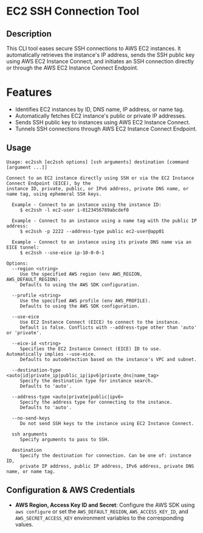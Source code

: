 # EC2 SSH Connection Tool
## Description
This CLI tool eases secure SSH connections to AWS EC2 instances. It automatically retrieves the instance's IP address, sends the SSH public key using AWS EC2 Instance Connect, and initiates an SSH connection directly or through the AWS EC2 Instance Connect Endpoint.

# Features
- Identifies EC2 instances by ID, DNS name, IP address, or name tag.
- Automatically fetches EC2 instance's public or private IP addresses.
- Sends SSH public key to instances using AWS EC2 Instance Connect.
- Tunnels SSH connections through AWS EC2 Instance Connect Endpoint.

## Usage
```
Usage: ec2ssh [ec2ssh options] [ssh arguments] destination [command [argument ...]]

Connect to an EC2 instance directly using SSH or via the EC2 Instance Connect Endpoint (EICE), by the
instance ID, private, public, or IPv6 address, private DNS name, or name tag, using ephemeral SSH keys.

  Example - Connect to an instance using the instance ID:
     $ ec2ssh -l ec2-user i-0123456789abcdef0

  Example - Connect to an instance using a name tag with the public IP address:
     $ ec2ssh -p 2222 --address-type public ec2-user@app01

  Example - Connect to an instance using its private DNS name via an EICE tunnel:
     $ ec2ssh --use-eice ip-10-0-0-1

Options:
  --region <string>
     Use the specified AWS region (env AWS_REGION, AWS_DEFAULT_REGION).
     Defaults to using the AWS SDK configuration.

  --profile <string>
     Use the specified AWS profile (env AWS_PROFILE).
     Defaults to using the AWS SDK configuration.

  --use-eice
     Use EC2 Instance Connect (EICE) to connect to the instance.
     Default is false. Conflicts with --address-type other than 'auto' or 'private'.

  --eice-id <string>
     Specifies the EC2 Instance Connect (EICE) ID to use. Automatically implies --use-eice.
     Defaults to autodetection based on the instance's VPC and subnet.

  --destination-type <auto|id|private_ip|public_ip|ipv6|private_dns|name_tag>
     Specify the destination type for instance search.
     Defaults to 'auto'.

  --address-type <auto|private|public|ipv6>
     Specify the address type for connecting to the instance.
     Defaults to 'auto'.

  --no-send-keys
     Do not send SSH keys to the instance using EC2 Instance Connect.

  ssh arguments
     Specify arguments to pass to SSH.

  destination
     Specify the destination for connection. Can be one of: instance ID,
	 private IP address, public IP address, IPv6 address, private DNS name, or name tag.
```

## Configuration & AWS Credentials
- **AWS Region, Access Key ID and Secret**: Configure the AWS SDK using `aws configure` or set the `AWS_DEFAULT_REGION`, `AWS_ACCESS_KEY_ID`, and `AWS_SECRET_ACCESS_KEY` environment variables to the corresponding values.
